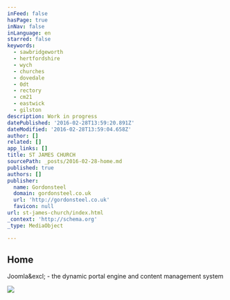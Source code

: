 ```yaml
---
inFeed: false
hasPage: true
inNav: false
inLanguage: en
starred: false
keywords:
  - sawbridgeworth
  - hertfordshire
  - wych
  - churches
  - dovedale
  - 0dt
  - rectory
  - cm21
  - eastwick
  - gilston
description: Work in progress
datePublished: '2016-02-28T13:59:20.891Z'
dateModified: '2016-02-28T13:59:04.658Z'
author: []
related: []
app_links: []
title: ST JAMES CHURCH
sourcePath: _posts/2016-02-28-home.md
published: true
authors: []
publisher:
  name: Gordonsteel
  domain: gordonsteel.co.uk
  url: 'http://gordonsteel.co.uk'
  favicon: null
url: st-james-church/index.html
_context: 'http://schema.org'
_type: MediaObject

---
```

<article style=""><h1>Home</h1><p>Joomla&amp;excl; - the dynamic portal engine and content management system</p><img src="http://gordonsteel.co.uk/templates/test/images/designer/28276ac2bc4f877b101184da0f0f24b5_sb4.JPG" /></article>